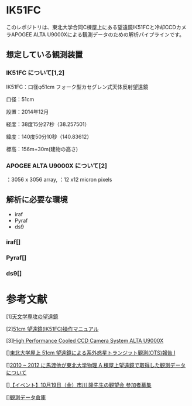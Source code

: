 # IK51FC

このレポジトリは、東北大学合同C棟屋上にある望遠鏡IK51FCと冷却CCDカメラAPOGEE ALTA U9000Xによる観測データのための解析パイプラインです。

## 想定している観測装置

### IK51FC について[1,2]
IK51FC：口径φ51cm フォーク型カセグレン式天体反射望遠鏡

口径：51cm

設置：2014年12月

経度：38度15分27秒（38.257501）

緯度：140度50分10秒（140.83612）

標高：156m+30m(建物の高さ)

### APOGEE ALTA U9000X について[2]
：3056 x 3056 array, 
：12 x12 micron pixels

## 解析に必要な環境
+ iraf
+ Pyraf
+ ds9

### iraf[]

### Pyraf[]

### ds9[]

### 

# 参考文献
[](https://www.astr.tohoku.ac.jp/~ichikawa/equipment/equipment.html)

[1][天文学専攻の望遠鏡](https://www.astr.tohoku.ac.jp/~ichikawa/equipment/equipment.html) 

[2][51cm 望遠鏡(IK51FC)操作マニュアル](https://www.astr.tohoku.ac.jp/~ichikawa/equipment/manual/telescopeManual.pdf)

[3][High Performance Cooled CCD Camera System ALTA U9000X](http://www.telescope.bg/bg_apogee/pdf/U9000X.pdf)

[][東北大学屋上 51cm 望遠鏡による系外惑星トランジット観測(OTS)報告 I](https://www.astr.tohoku.ac.jp/~mawatari/data/TOT/obs20100626/OTSreport.pdf)

[][2010 ~ 2012 に馬渡他が東北大学物理 A 棟屋上望遠鏡で取得した観測データについて](https://www.astr.tohoku.ac.jp/~mawatari/data/TOT/TO51_Mawatari2010-1012.pdf)

[][【イベント】10月19日（金）市川 隆先生の観望会 参加者募集](https://www.sci.tohoku.ac.jp/news/20120927-6744.html)

[][観測データ倉庫](https://www.astr.tohoku.ac.jp/~mawatari/data.html)

